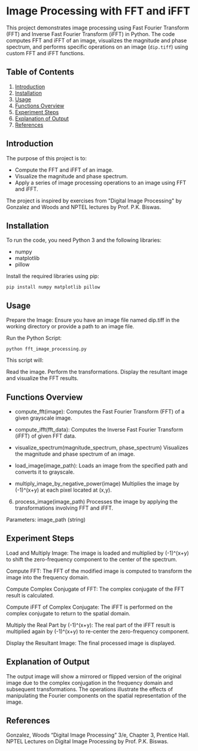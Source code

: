 # Image Processing with FFT and iFFT

This project demonstrates image processing using Fast Fourier Transform (FFT) and Inverse Fast Fourier Transform (iFFT) in Python. The code computes FFT and iFFT of an image, visualizes the magnitude and phase spectrum, and performs specific operations on an image (`dip.tiff`) using custom FFT and iFFT functions.

## Table of Contents
1. [Introduction](#introduction)
2. [Installation](#installation)
3. [Usage](#usage)
4. [Functions Overview](#functions-overview)
5. [Experiment Steps](#experiment-steps)
6. [Explanation of Output](#explanation-of-output)
7. [References](#references)

## Introduction

The purpose of this project is to:
- Compute the FFT and iFFT of an image.
- Visualize the magnitude and phase spectrum.
- Apply a series of image processing operations to an image using FFT and iFFT.

The project is inspired by exercises from "Digital Image Processing" by Gonzalez and Woods and NPTEL lectures by Prof. P.K. Biswas.

## Installation

To run the code, you need Python 3 and the following libraries:
- numpy
- matplotlib
- pillow

Install the required libraries using pip:

```
pip install numpy matplotlib pillow
```
## Usage
Prepare the Image: Ensure you have an image file named dip.tiff in the working directory or provide a path to an image file.

Run the Python Script:
```
python fft_image_processing.py
```
This script will:

Read the image.
Perform the transformations.
Display the resultant image and visualize the FFT results.

## Functions Overview
- compute_fft(image):
Computes the Fast Fourier Transform (FFT) of a given grayscale image.<br/>

- compute_ifft(fft_data):
Computes the Inverse Fast Fourier Transform (iFFT) of given FFT data.<br/>

- visualize_spectrum(magnitude_spectrum, phase_spectrum)
Visualizes the magnitude and phase spectrum of an image.<br/>

- load_image(image_path):
Loads an image from the specified path and converts it to grayscale.<br/>

- multiply_image_by_negative_power(image)
Multiplies the image by (-1)^(x+y) at each pixel located at (x,y).<br/>

6. process_image(image_path)
Processes the image by applying the transformations involving FFT and iFFT.

Parameters: image_path (string)

## Experiment Steps
Load and Multiply Image: The image is loaded and multiplied by (-1)^(x+y) to shift the zero-frequency component to the center of the spectrum.<br/>

Compute FFT: The FFT of the modified image is computed to transform the image into the frequency domain.<br/>

Compute Complex Conjugate of FFT: The complex conjugate of the FFT result is calculated.<br/>

Compute iFFT of Complex Conjugate: The iFFT is performed on the complex conjugate to return to the spatial domain.<br/>

Multiply the Real Part by (-1)^(x+y): The real part of the iFFT result is multiplied again by (-1)^(x+y) to re-center the zero-frequency component.<br/>

Display the Resultant Image: The final processed image is displayed.

## Explanation of Output
The output image will show a mirrored or flipped version of the original image due to the complex conjugation in the frequency domain and subsequent transformations. The operations illustrate the effects of manipulating the Fourier components on the spatial representation of the image.

## References
Gonzalez, Woods “Digital Image Processing” 3/e, Chapter 3, Prentice Hall.
NPTEL Lectures on Digital Image Processing by Prof. P.K. Biswas.
